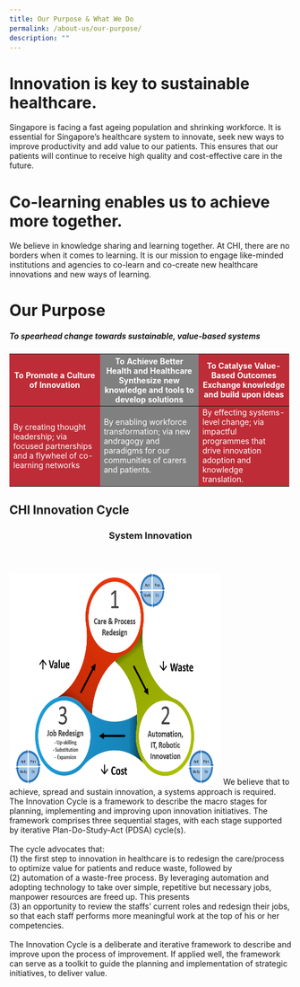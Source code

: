 ```yaml
---
title: Our Purpose & What We Do
permalink: /about-us/our-purpose/
description: ""
---
```

# Innovation is key to sustainable healthcare.

Singapore is facing a fast ageing population and shrinking workforce. It is essential for Singapore’s healthcare system to innovate, seek new ways to improve productivity and add value to our patients. This ensures that our patients will continue to receive high quality and cost-effective care in the future.

# Co-learning enables us to achieve more together.

We believe in knowledge sharing and learning together. At CHI, there are no borders when it comes to learning. It is our mission to engage like-minded institutions and agencies to co-learn and co-create new healthcare innovations and new ways of learning.

# Our Purpose
##### To spearhead change towards sustainable, value-based systems

<style>
div.a {
  text-indent: 50px;
	font-size: 1.25em;
}
table, th, td {
  border-collapse: collapse;
  width: 500px;
	color: white;
}
	
th {
  text-align: center;
}
th:nth-child(even),td:nth-child(even) {
  background-color: gray;
}
th:nth-child(odd),td:nth-child(odd) {
  background-color: #be2c37;
}

</style>


<table class="table">
  <thead>
    <tr>
      <th style="color:white;" scope="col">To Promote a Culture of Innovation</th>
      <th style="color:white;" scope="col">To Achieve Better Health and Healthcare<br> Synthesize new knowledge and tools to develop solutions</th>
      <th style="color:white;" scope="col">To Catalyse Value-Based Outcomes<br>Exchange knowledge and build upon ideas</th>
    </tr>
  </thead>
  <tbody>
    <tr>
      <td scope="row">By creating thought leadership; via focused partnerships and a flywheel of co-learning networks
      </td><td>By enabling workforce transformation; via new andragogy and paradigms for our communities of carers and patients.</td>
      <td>By effecting systems-level change; via impactful programmes that drive innovation adoption and knowledge translation.  </td>
    </tr>
   
  </tbody>
</table>

<h2> CHI Innovation Cycle</h2>
<h3 style="text-align: center;">System Innovation</h3>
<img alt="AIC" style="width:378px; height:378px; padding-top:8%;" src="/images/au_system_innovation.png">
We believe that to achieve, spread and sustain innovation, a systems approach is required. The Innovation Cycle is a framework to describe the macro stages for planning, implementing and improving upon innovation initiatives. The framework comprises three sequential stages, with each stage supported by iterative Plan-Do-Study-Act (PDSA) cycle(s).<br><br>
The cycle advocates that: <br>(1) the first step to innovation in healthcare is to redesign the care/process to optimize value for patients and reduce waste, followed by <br>(2) automation of a waste-free process. By leveraging automation and adopting technology to take over simple, repetitive but necessary jobs, manpower resources are freed up. This presents <br>(3) an opportunity to review the staffs’ current roles and redesign their jobs, so that each staff performs more meaningful work at the top of his or her competencies.<br><br>
The Innovation Cycle is a deliberate and iterative framework to describe and improve upon the process of improvement. If applied well, the framework can serve as a toolkit to guide the planning and implementation of strategic initiatives, to deliver value.